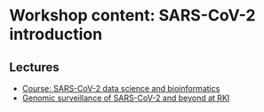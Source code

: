 # Workshop content: SARS-CoV-2 introduction

## Lectures

* [Course: SARS-CoV-2 data science and bioinformatics](https://docs.google.com/presentation/d/1djPAHZbzKEwxfHclYd76u5IXj9OzIH_B4XWinkGlny4/edit?usp=sharing)
* [Genomic surveillance of SARS-CoV-2 and beyond at RKI](https://docs.google.com/presentation/d/1z1oPc4PCoIpB_hy_1zOeQ5C6NSDolYTeiJk-E0rX_EU/edit?usp=sharing)

